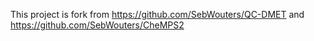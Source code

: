 This project is fork from https://github.com/SebWouters/QC-DMET and https://github.com/SebWouters/CheMPS2


